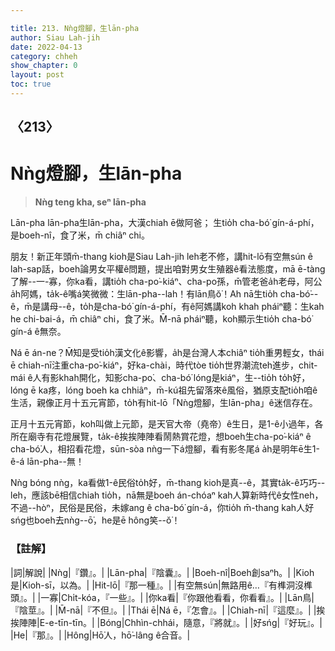 ```yaml
---

title: 213. Nǹg燈腳，生lān-pha
author: Siau Lah-jih
date: 2022-04-13
category: chheh
show_chapter: 0
layout: post
toc: true
---
```

  
## 〈213〉
# Nǹg燈腳，生lān-pha
>**Nǹg teng kha, seⁿ lān-pha**

Lān-pha lān-pha生lān-pha，大漢chiah ē做阿爸；
生tio̍h cha-bó͘ gín-á-phí，是boeh-nî，食了米，m̄ chiâⁿ chi。

朋友！新正年頭m̄-thang kioh是Siau Lah-jih leh老不修，講hit-lō有空無sún ê lah-sap話，boeh論男女平權ê問題，提出咱對男女生殖器ê看法態度，mā ē-tàng了解--一-寡，你ka看，講tio̍h cha-po͘-kiáⁿ、cha-po͘孫，m̄管老爸a̍h老母，阿公a̍h阿媽，ta̍k-ê嘴á笑微微：生lān-pha--lah！有lān鳥ŏ͘！Ah nā生tio̍h cha-bó͘--ê，m̄是講母--ê，to̍h是cha-bó͘ gín-á-phí，有ê阿媽講koh khah pháiⁿ聽：生kah he chi-bai-á，m̄ chiâⁿ chi，食了米。M̄-nā pháiⁿ聽，koh顯示生tio̍h cha-bó͘ gín-á ê無奈。

Ná ē án-ne？M̄知是受tio̍h漢文化ê影響，a̍h是台灣人本chiâⁿ tio̍h重男輕女，thái ē chiah-nī注重cha-po͘-kiáⁿ，好ka-chài，時代tòe tio̍h世界潮流teh進步，chit-mái ê人有影khah開化，知影cha-po͘、cha-bó͘ lóng是kiáⁿ，生--tio̍h to̍h好，lóng ē ka疼，lóng boeh ka chhiâⁿ，m̄-kú祖先留落來ê風俗，猶原支配tio̍h咱ê生活，親像正月十五元宵節，to̍h有hit-lō「Nǹg燈腳，生lān-pha」ê迷信存在。

正月十五元宵節，koh叫做上元節，是天官大帝（堯帝）ê生日，是1-ê小過年，各所在廟寺有花燈展覽，ta̍k-ê挨挨陣陣看鬧熱賞花燈，想boeh生cha-po͘-kiáⁿ ê cha-bó͘人，相招看花燈，sūn-sòa nǹg一下á燈腳，看有影冬尾á a̍h是明年ē生1-ê-á lān-pha--無！

Nǹg bóng nǹg，ka看做1-ê民俗to̍h好，m̄-thang kioh是真--ê，其實ta̍k-ê巧巧--leh，應該bē相信chiah tio̍h，nā無是boeh án-chóaⁿ kah人算新時代ê女性neh，不過--hòⁿ，民俗是民俗，未嫁ang ê cha-bó͘ gín-á，你tio̍h m̄-thang kah人好sńg也boeh去nǹg--ō͘，he是ē hông笑--ŏ͘！

### 【註解】

|詞|解說|
|Nǹg|『鑽』。|
|Lān-pha|『陰囊』。|
|Boeh-nî|Boeh創saⁿh。|
|Kioh是|Kioh-sī，以為。|
|Hit-lō|『那一種』。|
|有空無sún|無路用ê…『有榫洞沒榫頭』。|
|一寡|Chi̍t-kóa，『一些』。|
|你ka看|『你跟他看看，你看看』。|
|Lān鳥|『陰莖』。|
|M̄-nā|『不但』。|
|Thái ē|Ná ē，『怎會』。|
|Chiah-nī|『這麼』。|
|挨挨陣陣|E-e-tīn-tīn。|
|Bóng|Chhìn-chhái，隨意，『將就』。|
|好sńg|『好玩』。|
|He|『那』。|
|Hông|Hō͘人，hō͘-lâng ê合音。|
